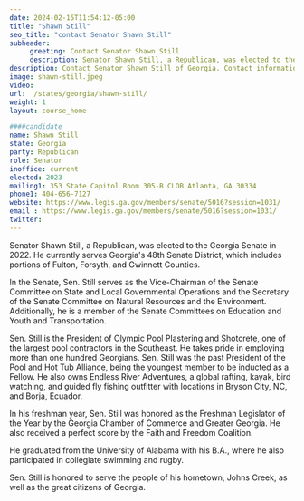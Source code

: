 ```yaml
---
date: 2024-02-15T11:54:12-05:00
title: "Shawn Still"
seo_title: "contact Senator Shawn Still"
subheader:
     greeting: Contact Senator Shawn Still
     description: Senator Shawn Still, a Republican, was elected to the Georgia Senate in 2022. He currently serves Georgia's 48th Senate District, which includes portions of Fulton, Forsyth, and Gwinnett Counties.
description: Contact Senator Shawn Still of Georgia. Contact information for Shawn Still includes email address, phone number, and mailing address.
image: shawn-still.jpeg
video:
url:  /states/georgia/shawn-still/
weight: 1
layout: course_home

####candidate
name: Shawn Still
state: Georgia
party: Republican
role: Senator
inoffice: current
elected: 2023
mailing1: 353 State Capitol Room 305-B CLOB Atlanta, GA 30334
phone1: 404-656-7127
website: https://www.legis.ga.gov/members/senate/5016?session=1031/
email : https://www.legis.ga.gov/members/senate/5016?session=1031/
twitter:
---
```


Senator Shawn Still, a Republican, was elected to the Georgia Senate in 2022. He currently serves Georgia's 48th Senate District, which includes portions of Fulton, Forsyth, and Gwinnett Counties.

In the Senate, Sen. Still serves as the Vice-Chairman of the Senate Committee on State and Local Governmental Operations and the Secretary of the Senate Committee on Natural Resources and the Environment. Additionally, he is a member of the Senate Committees on Education and Youth and Transportation.

Sen. Still is the President of Olympic Pool Plastering and Shotcrete, one of the largest pool contractors in the Southeast. He takes pride in employing more than one hundred Georgians. Sen. Still was the past President of the Pool and Hot Tub Alliance, being the youngest member to be inducted as a Fellow. He also owns Endless River Adventures, a global rafting, kayak, bird watching, and guided fly fishing outfitter with locations in Bryson City, NC, and Borja, Ecuador.

In his freshman year, Sen. Still was honored as the Freshman Legislator of the Year by the Georgia Chamber of Commerce and Greater Georgia. He also received a perfect score by the Faith and Freedom Coalition.

He graduated from the University of Alabama with his B.A., where he also participated in collegiate swimming and rugby.

Sen. Still is honored to serve the people of his hometown, Johns Creek, as well as the great citizens of Georgia.
